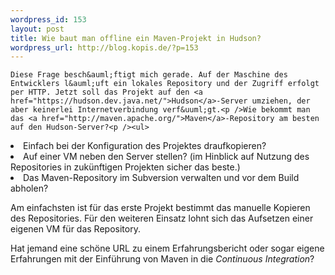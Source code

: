 ```yaml
--- 
wordpress_id: 153
layout: post
title: Wie baut man offline ein Maven-Projekt in Hudson?
wordpress_url: http://blog.kopis.de/?p=153
---
```


    Diese Frage besch&auml;ftigt mich gerade. Auf der Maschine des Entwicklers l&auml;uft ein lokales Repository und der Zugriff erfolgt per HTTP. Jetzt soll das Projekt auf den <a href="https://hudson.dev.java.net/">Hudson</a>-Server umziehen, der aber keinerlei Internetverbindung verf&uuml;gt.<p />Wie bekommt man das <a href="http://maven.apache.org/">Maven</a>-Repository am besten auf den Hudson-Server?<p /><ul>
<li>Einfach bei der Konfiguration des Projektes draufkopieren?</li>
<li>Auf einer VM neben den Server stellen? (im Hinblick auf Nutzung des Repositories in zuk&uuml;nftigen Projekten sicher das beste.)</li>
<li>Das Maven-Repository im Subversion verwalten und vor dem Build abholen?</li>
</ul><p>Am einfachsten ist f&uuml;r das erste Projekt bestimmt das manuelle Kopieren des Repositories. F&uuml;r den weiteren Einsatz lohnt sich das Aufsetzen einer eigenen VM f&uuml;r das Repository.</p><p>Hat jemand eine sch&ouml;ne URL zu einem Erfahrungsbericht oder sogar eigene Erfahrungen mit der Einf&uuml;hrung von Maven in die <em>Continuous Integration</em>?</p>
  
